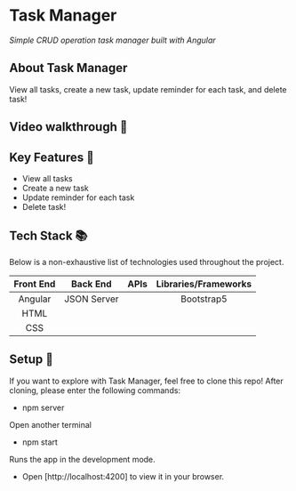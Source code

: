# Task Manager

<em>Simple CRUD operation task manager built with Angular</em>

## About Task Manager

View all tasks, create a new task, update reminder for each task, and delete task!

## Video walkthrough :movie_camera:

## Key Features :key:

- View all tasks
- Create a new task
- Update reminder for each task
- Delete task!

## Tech Stack :books:

Below is a non-exhaustive list of technologies used throughout the project.

| Front End | Back End | APIs | Libraries/Frameworks |
| :-------: | :------: | :--: | :------------------: |
|  Angular  | JSON Server  |      |      Bootstrap5      |
|   HTML    |              |      |
|   CSS     |              |      |

## Setup :rocket:

If you want to explore with Task Manager, feel free to clone this repo! After cloning, please enter the following commands:

- npm server

Open another terminal

- npm start

Runs the app in the development mode.
- Open [http://localhost:4200] to view it in your browser.
